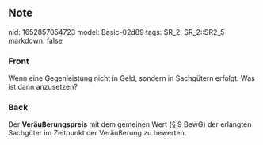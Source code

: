 ## Note
nid: 1652857054723
model: Basic-02d89
tags: SR_2, SR_2::SR2_5
markdown: false

### Front
Wenn eine Gegenleistung nicht in Geld, sondern in Sachgütern erfolgt. Was ist dann anzusetzen?

### Back
Der <b>Veräußerungspreis</b> mit dem gemeinen Wert (§ 9 BewG) der
erlangten Sachgüter im Zeitpunkt der Veräußerung zu bewerten.
